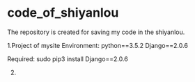 # code_of_shiyanlou
The repository is created for saving  my code in the shiyanlou.  

1.Project of mysite
Environment: python==3.5.2   Django==2.0.6

Required: sudo pip3 install Django==2.0.6

2.

